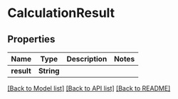 # CalculationResult

## Properties
Name | Type | Description | Notes
------------ | ------------- | ------------- | -------------
**result** | **String** |  | 

[[Back to Model list]](../README.md#documentation-for-models) [[Back to API list]](../README.md#documentation-for-api-endpoints) [[Back to README]](../README.md)


